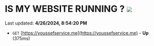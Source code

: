 # IS MY WEBSITE RUNNING ? [![](https://img.shields.io/static/v1?label=Sponsor&message=%E2%9D%A4&logo=GitHub&color=%23fe8e86)](https://github.com/sponsors/<username>)

Last updated: **4/26/2024, 8:54:20 PM**

- `GET` [https://youssefservice.me](https://youssefservice.me) - **Up** (375ms)
